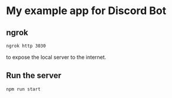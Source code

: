 # My example app for Discord Bot

## ngrok
```bash
ngrok http 3030
```
to expose the local server to the internet.

## Run the server
```bash
npm run start
```
